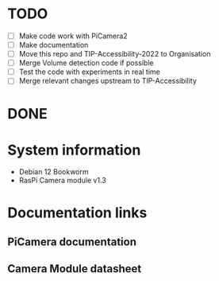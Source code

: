 # TODO
- [ ] Make code work with PiCamera2
- [ ] Make documentation
- [ ] Move this repo and TIP-Accessibility-2022 to Organisation
- [ ] Merge Volume detection code if possible
- [ ] Test the code with experiments in real time
- [ ] Merge relevant changes upstream to TIP-Accessibility
# DONE

# System information
- Debian 12 Bookworm
- RasPi Camera module v1.3

# Documentation links 
## PiCamera documentation
## Camera Module datasheet
## 
